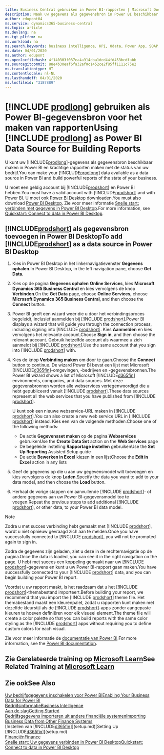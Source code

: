 ```yaml
---
title: Business Central gebruiken in Power BI-rapporten | Microsoft Docs
description: Maak uw gegevens als gegevensbron in Power BI beschikbaar en maak krachtige rapporten met de status van uw bedrijf.
author: edupont04
ms.service: dynamics365-business-central
ms.topic: article
ms.devlang: na
ms.tgt_pltfrm: na
ms.workload: na
ms.search.keywords: business intelligence, KPI, Odata, Power App, SOAP, analysis
ms.date: 04/01/2020
ms.author: edupont
ms.openlocfilehash: 4f140303f037ea4a914cba1ded44fd453bcdfabb
ms.sourcegitcommit: 88e4b30eaf6fa32af0c1452ce2f85ff1111c75e2
ms.translationtype: HT
ms.contentlocale: nl-NL
ms.lasthandoff: 04/01/2020
ms.locfileid: "3187889"
---
```

# <a name="using-prodlong-as-power-bi-data-source-for-building-reports"></a><span data-ttu-id="f66a5-103">[!INCLUDE [prodlong](includes/prodlong.md)] gebruiken als Power BI-gegevensbron voor het maken van rapporten</span><span class="sxs-lookup"><span data-stu-id="f66a5-103">Using [!INCLUDE [prodlong](includes/prodlong.md)] as Power BI Data Source for Building Reports</span></span>

<span data-ttu-id="f66a5-104">U kunt uw [!INCLUDE[prodlong](includes/prodlong.md)]-gegevens als gegevensbron beschikbaar maken in Power BI en krachtige rapporten maken met de status van uw bedrijf.</span><span class="sxs-lookup"><span data-stu-id="f66a5-104">You can make your [!INCLUDE[prodlong](includes/prodlong.md)] data available as a data source in Power BI and build powerful reports of the state of your business.</span></span>  

<span data-ttu-id="f66a5-105">U moet een geldig account bij [!INCLUDE[prodshort](includes/prodshort.md)] en Power BI hebben.</span><span class="sxs-lookup"><span data-stu-id="f66a5-105">You must have a valid account with [!INCLUDE[prodshort](includes/prodshort.md)] and with Power BI.</span></span> <span data-ttu-id="f66a5-106">U moet ook [Power BI Desktop](https://powerbi.microsoft.com/desktop/) downloaden.</span><span class="sxs-lookup"><span data-stu-id="f66a5-106">You must also download [Power BI Desktop](https://powerbi.microsoft.com/desktop/).</span></span> <span data-ttu-id="f66a5-107">Zie voor meer informatie [Snelle start: verbinden met gegevens in Power BI Desktop](/power-bi/desktop-quickstart-connect-to-data).</span><span class="sxs-lookup"><span data-stu-id="f66a5-107">For more information, see [Quickstart: Connect to data in Power BI Desktop](/power-bi/desktop-quickstart-connect-to-data).</span></span>  

## <a name="to-add-prodshort-as-a-data-source-in-power-bi-desktop"></a><span data-ttu-id="f66a5-108">[!INCLUDE[prodshort](includes/prodshort.md)] als gegevensbron toevoegen in Power BI Desktop</span><span class="sxs-lookup"><span data-stu-id="f66a5-108">To add [!INCLUDE[prodshort](includes/prodshort.md)] as a data source in Power BI Desktop</span></span>

1. <span data-ttu-id="f66a5-109">Kies in Power BI Desktop in het linkernavigatievenster **Gegevens ophalen**.</span><span class="sxs-lookup"><span data-stu-id="f66a5-109">In Power BI Desktop, in the left navigation pane, choose **Get Data**.</span></span>
2. <span data-ttu-id="f66a5-110">Kies op de pagina **Gegevens ophalen** **Online Services**, kies **Microsoft Dynamics 365 Business Central** en kies vervolgens de knop **Verbinden**.</span><span class="sxs-lookup"><span data-stu-id="f66a5-110">On the **Get Data** page, choose **Online Services**, choose **Microsoft Dynamics 365 Business Central**, and then choose the **Connect** button.</span></span>
3. <span data-ttu-id="f66a5-111">Power BI geeft een wizard weer die u door het verbindingsproces begeleidt, inclusief aanmelden bij [!INCLUDE [prodshort](includes/prodshort.md)].</span><span class="sxs-lookup"><span data-stu-id="f66a5-111">Power BI displays a wizard that will guide you through the connection process, including signing into [!INCLUDE [prodshort](includes/prodshort.md)].</span></span> <span data-ttu-id="f66a5-112">Kies **Aanmelden** en kies vervolgens het relevante account.</span><span class="sxs-lookup"><span data-stu-id="f66a5-112">Choose **Sign in**, and then choose the relevant account.</span></span> <span data-ttu-id="f66a5-113">Gebruik hetzelfde account als waarmee u zich aanmeldt bij [!INCLUDE [prodshort](includes/prodshort.md)].</span><span class="sxs-lookup"><span data-stu-id="f66a5-113">Use the same account that you sign into [!INCLUDE [prodshort](includes/prodshort.md)] with.</span></span>
4. <span data-ttu-id="f66a5-114">Kies de knop **Verbinding maken** om door te gaan.</span><span class="sxs-lookup"><span data-stu-id="f66a5-114">Choose the **Connect** button to continue.</span></span> <span data-ttu-id="f66a5-115">De wizard Power BI bevat een lijst met Microsoft [!INCLUDE[d365fin](includes/d365fin_md.md)]-omgevingen, -bedrijven en -gegevensbronnen.</span><span class="sxs-lookup"><span data-stu-id="f66a5-115">The Power BI wizard shows a list of Microsoft [!INCLUDE[d365fin](includes/d365fin_md.md)] environments, companies, and data sources.</span></span> <span data-ttu-id="f66a5-116">Met deze gegevensbronnen worden alle webservices vertegenwoordigd die u hebt gepubliceerd vanuit [!INCLUDE [prodshort](includes/prodshort.md)].</span><span class="sxs-lookup"><span data-stu-id="f66a5-116">These data sources represent all the web services that you have published from [!INCLUDE [prodshort](includes/prodshort.md)].</span></span>

    <span data-ttu-id="f66a5-117">U kunt ook een nieuwe webservice-URL maken in [!INCLUDE [prodshort](includes/prodshort.md)].</span><span class="sxs-lookup"><span data-stu-id="f66a5-117">You can also create a new web service URL in [!INCLUDE [prodshort](includes/prodshort.md)] instead.</span></span> <span data-ttu-id="f66a5-118">Kies een van de volgende methoden:</span><span class="sxs-lookup"><span data-stu-id="f66a5-118">Choose one of the following methods:</span></span>

      - <span data-ttu-id="f66a5-119">De actie **Gegevensset maken** op de pagina **Webservices** gebruiken</span><span class="sxs-lookup"><span data-stu-id="f66a5-119">Use the **Create Data Set** action on the **Web Services** page</span></span>
      - <span data-ttu-id="f66a5-120">De begeleide instelling **Rapportage instellen** gebruiken</span><span class="sxs-lookup"><span data-stu-id="f66a5-120">Use the **Set Up Reporting** Assisted Setup guide</span></span>
      - <span data-ttu-id="f66a5-121">De actie **Bewerken in Excel** kiezen in een lijst</span><span class="sxs-lookup"><span data-stu-id="f66a5-121">Choose the **Edit in Excel** action in any lists</span></span>

5. <span data-ttu-id="f66a5-122">Geef de gegevens op die u aan uw gegevensmodel wilt toevoegen en kies vervolgens de knop **Laden**.</span><span class="sxs-lookup"><span data-stu-id="f66a5-122">Specify the data you want to add to your data model, and then choose the **Load** button.</span></span>
6. <span data-ttu-id="f66a5-123">Herhaal de vorige stappen om aanvullende [!INCLUDE [prodshort](includes/prodshort.md)]- of andere gegevens aan uw Power BI-gegevensmodel toe te voegen.</span><span class="sxs-lookup"><span data-stu-id="f66a5-123">Repeat the previous steps to add additional [!INCLUDE [prodshort](includes/prodshort.md)], or other data, to your Power BI data model.</span></span>

> [!NOTE]  
> <span data-ttu-id="f66a5-124">Zodra u met succes verbinding hebt gemaakt met [!INCLUDE [prodshort](includes/prodshort.md)], wordt u niet opnieuw gevraagd zich aan te melden.</span><span class="sxs-lookup"><span data-stu-id="f66a5-124">Once you have successfully connected to [!INCLUDE [prodshort](includes/prodshort.md)], you will not be prompted again to sign in.</span></span>

<span data-ttu-id="f66a5-125">Zodra de gegevens zijn geladen, ziet u deze in de rechternavigatie op de pagina.</span><span class="sxs-lookup"><span data-stu-id="f66a5-125">Once the data is loaded, you can see it in the right navigation on the page.</span></span> <span data-ttu-id="f66a5-126">U hebt met succes een koppeling gemaakt naar uw [!INCLUDE [prodshort](includes/prodshort.md)]-gegevens en kunt u uw Power BI-rapport gaan maken.</span><span class="sxs-lookup"><span data-stu-id="f66a5-126">You have successfully connected to your [!INCLUDE [prodshort](includes/prodshort.md)] data, and you can begin building your Power BI report.</span></span>  

<span data-ttu-id="f66a5-127">Voordat u uw rapport maakt, is het raadzaam dat u het [!INCLUDE [prodshort](includes/prodshort.md)]-themabestand importeert.</span><span class="sxs-lookup"><span data-stu-id="f66a5-127">Before building your report, we recommend that you import the [!INCLUDE [prodshort](includes/prodshort.md)] theme file.</span></span>  <span data-ttu-id="f66a5-128">Het themabestand maakt een kleurenpalet, zodat u rapporten kunt maken met dezelfde kleurstijl als de [!INCLUDE [prodshort](includes/prodshort.md)]-apps zonder aangepaste kleuren te hoeven definiëren voor elk visueel element.</span><span class="sxs-lookup"><span data-stu-id="f66a5-128">The theme file will create a color palette so that you can build reports with the same color styling as the [!INCLUDE [prodshort](includes/prodshort.md)] apps without requiring you to define custom colors for each visual.</span></span>

<span data-ttu-id="f66a5-129">Zie voor meer informatie de [documentatie van Power BI](/power-bi/consumer/).</span><span class="sxs-lookup"><span data-stu-id="f66a5-129">For more information, see the [Power BI documentation](/power-bi/consumer/).</span></span>

## <a name="see-related-training-at-microsoft-learn"></a><span data-ttu-id="f66a5-130">Zie Gerelateerde training op [Microsoft Learn](/learn/modules/configure-powerbi-excel-dynamics-365-business-central/index)</span><span class="sxs-lookup"><span data-stu-id="f66a5-130">See Related Training at [Microsoft Learn](/learn/modules/configure-powerbi-excel-dynamics-365-business-central/index)</span></span>

## <a name="see-also"></a><span data-ttu-id="f66a5-131">Zie ook</span><span class="sxs-lookup"><span data-stu-id="f66a5-131">See Also</span></span>

[<span data-ttu-id="f66a5-132">Uw bedrijfsgegevens inschakelen voor Power BI</span><span class="sxs-lookup"><span data-stu-id="f66a5-132">Enabling Your Business Data for Power BI</span></span>](admin-powerbi.md)  
[<span data-ttu-id="f66a5-133">Bedrijfsinformatie</span><span class="sxs-lookup"><span data-stu-id="f66a5-133">Business Intelligence</span></span>](bi.md)  
[<span data-ttu-id="f66a5-134">Aan de slag</span><span class="sxs-lookup"><span data-stu-id="f66a5-134">Getting Started</span></span>](product-get-started.md)  
[<span data-ttu-id="f66a5-135">Bedrijfsgegevens importeren uit andere financiële systemen</span><span class="sxs-lookup"><span data-stu-id="f66a5-135">Importing Business Data from Other Finance Systems</span></span>](across-import-data-configuration-packages.md)  
<span data-ttu-id="f66a5-136">[Instellen van [!INCLUDE[d365fin](includes/d365fin_md.md)]](setup.md)</span><span class="sxs-lookup"><span data-stu-id="f66a5-136">[Setting Up [!INCLUDE[d365fin](includes/d365fin_md.md)]](setup.md)</span></span>  
[<span data-ttu-id="f66a5-137">Financiën</span><span class="sxs-lookup"><span data-stu-id="f66a5-137">Finance</span></span>](finance.md)  
[<span data-ttu-id="f66a5-138">Snelle start: Uw gegevens verbinden in Power BI Desktop</span><span class="sxs-lookup"><span data-stu-id="f66a5-138">Quickstart: Connect to data in Power BI Desktop</span></span>](/power-bi/desktop-quickstart-connect-to-data)  
